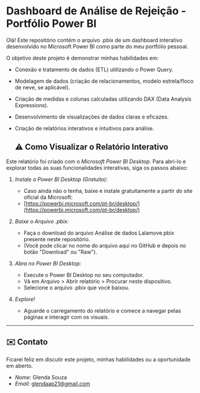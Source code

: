 # Dashboard de Análise de Rejeição - Portfólio Power BI

Olá! Este repositório contém o arquivo .pbix de um dashboard interativo desenvolvido no Microsoft Power BI como parte do meu portfólio pessoal.

O objetivo deste projeto é demonstrar minhas habilidades em:
* Conexão e tratamento de dados (ETL) utilizando o Power Query.
* Modelagem de dados (criação de relacionamentos, modelo estrela/floco de neve, se aplicável).
* Criação de medidas e colunas calculadas utilizando DAX (Data Analysis Expressions).
* Desenvolvimento de visualizações de dados claras e eficazes.
* Criação de relatórios interativos e intuitivos para análise.
  
  ## ⚠️ Como Visualizar o Relatório Interativo

Este relatório foi criado com o *Microsoft Power BI Desktop*. Para abri-lo e explorar todas as suas funcionalidades interativas, siga os passos abaixo:

1.  *Instale o Power BI Desktop (Gratuito):*
    * Caso ainda não o tenha, baixe e instale gratuitamente a partir do site oficial da Microsoft:
    * [https://powerbi.microsoft.com/pt-br/desktop/](https://powerbi.microsoft.com/pt-br/desktop/)

2.  *Baixe o Arquivo .pbix:*
    * Faça o download do arquivo Análise de dados Lalamove.pbix presente neste repositório.
    * (Você pode clicar no nome do arquivo aqui no GitHub e depois no botão "Download" ou "Raw").

3.  *Abra no Power BI Desktop:*
    * Execute o Power BI Desktop no seu computador.
    * Vá em Arquivo > Abrir relatório > Procurar neste dispositivo.
    * Selecione o arquivo .pbix que você baixou.

4.  *Explore!*
    * Aguarde o carregamento do relatório e comece a navegar pelas páginas e interagir com os visuais.

---

 ## ✉️ Contato

Ficarei feliz em discutir este projeto, minhas habilidades ou a oportunidade em aberto.

* *Nome:* Glenda Souza
* *Email:* glendaap21@gmail.com

